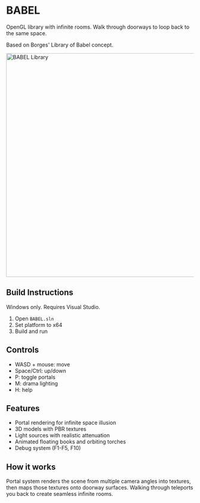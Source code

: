 # BABEL

OpenGL library with infinite rooms. Walk through doorways to loop back to the same space.

Based on Borges' Library of Babel concept.

<img src="https://github.com/user-attachments/assets/4624db21-9a94-4255-891e-092bc9adaa20" alt="BABEL Library" width="600">

## Build Instructions

Windows only. Requires Visual Studio.

1. Open `BABEL.sln`
2. Set platform to x64
3. Build and run

## Controls

- WASD + mouse: move
- Space/Ctrl: up/down
- P: toggle portals
- M: drama lighting
- H: help

## Features

- Portal rendering for infinite space illusion
- 3D models with PBR textures
- Light sources with realistic attenuation
- Animated floating books and orbiting torches
- Debug system (F1-F5, F10)

## How it works

Portal system renders the scene from multiple camera angles into textures, then maps those textures onto doorway surfaces. Walking through teleports you back to create seamless infinite rooms.
